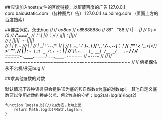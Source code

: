##应该加入hosts文件的百度链接，以屏蔽百度的广告
127.0.0.1		cpro.baidustatic.com （各种图片广告）
127.0.0.1       su.bdimg.com （页面上方的百度搜索）

##佛主保佑，永无bug
// 
//                                  _oo8oo_
//                                 o8888888o
//                                 88" . "88
//                                 (| -_- |)
//                                 0\  =  /0
//                               ___/'==='\___
//                             .' \\|     |// '.
//                            / \\|||  :  |||// \
//                           / _||||| -:- |||||_ \
//                          |   | \\\  -  /// |   |
//                          | \_|  ''\---/''  |_/ |
//                          \  .-\__  '-'  __/-.  /
//                        ___'. .'  /--.--\  '. .'___
//                     ."" '<  '.___\_<|>_/___.'  >' "".
//                    | | :  `- \`.:`\ _ /`:.`/ -`  : | |
//                    \  \ `-.   \_ __\ /__ _/   .-` /  /
//                =====`-.____`.___ \_____/ ___.`____.-`=====
//                                  `=---=`
// 
// 
//               ~~~~~~~~~~~~~~~~~~~~~~~~~~~~~~~~~~~~~~~~~~~~
//
//                          佛祖保佑         永不宕机/永无bug
//


##求其他底数的对数

默认情况下各种语言只会提供10为底的和自然数e为底的对数api。
其他自定义底数可以使用对数的换底公式，例2为底的公式：log2(a)=log(a)/log(2)

    function logs(a,b){//以a为底，b为上面
        return Math.log(b)/Math.log(a);
    }